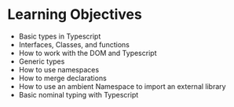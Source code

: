 # Learning Objectives
 - Basic types in Typescript
 - Interfaces, Classes, and functions
 - How to work with the DOM and Typescript
 - Generic types
 - How to use namespaces
 - How to merge declarations
 - How to use an ambient Namespace to import an external library
 - Basic nominal typing with Typescript
